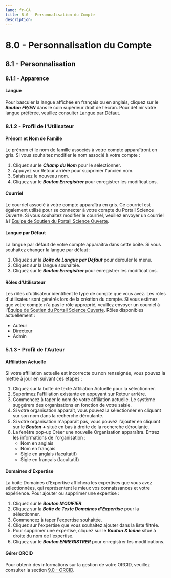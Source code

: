```yaml
---
lang: fr-CA
title: 8.0 - Personnalisation du Compte
description:
---
```

# 8.0 - Personnalisation du Compte

## 8.1 - Personnalisation

### 8.1.1 - Apparence

#### Langue

Pour basculer la langue affichée en français ou en anglais, cliquez sur le ***Bouton FR/EN*** dans le coin supérieur droit de l'écran. Pour définir votre langue préférée, veuillez consulter [Langue par Défaut](#langue-par-defaut).

### 8.1.2 - Profil de l'Utilisateur

#### Prénom et Nom de Famille

Le prénom et le nom de famille associés à votre compte apparaîtront en gris. Si vous souhaitez modifier le nom associé à votre compte :
1. Cliquez sur le ***Champ du Nom*** pour le sélectionner.
2. Appuyez sur Retour arrière pour supprimer l'ancien nom.
3. Saisissez le nouveau nom.
4. Cliquez sur le ***Bouton Enregistrer*** pour enregistrer les modifications.

#### Courriel

Le courriel associé à votre compte apparaîtra en gris. Ce courriel est également utilisé pour se connecter à votre compte du Portail Science Ouverte. Si vous souhaitez modifier le courriel, veuillez envoyer un courriel à l'[Équipe de Soutien du Portail Science Ouverte](mailto:DFO.OpenScience-ScienceOuverte.MPO@dfo-mpo.gc.ca).

#### Langue par Défaut

La langue par défaut de votre compte apparaîtra dans cette boîte. Si vous souhaitez changer la langue par défaut :
1. Cliquez sur la ***Boîte de Langue par Défaut*** pour dérouler le menu.
2. Cliquez sur la langue souhaitée.
3. Cliquez sur le ***Bouton Enregistrer*** pour enregistrer les modifications.

#### Rôles d'Utilisateur

Les rôles d'utilisateur identifient le type de compte que vous avez. Les rôles d'utilisateur sont générés lors de la création du compte. Si vous estimez que votre compte n'a pas le rôle approprié, veuillez envoyer un courriel à l'[Équipe de Soutien du Portail Science Ouverte](mailto:DFO.OpenScience-ScienceOuverte.MPO@dfo-mpo.gc.ca).
Rôles disponibles actuellement :
- Auteur
- Directeur
- Admin

### 5.1.3 - Profil de l'Auteur

#### Affiliation Actuelle

Si votre affiliation actuelle est incorrecte ou non renseignée, vous pouvez la mettre à jour en suivant ces étapes :
1. Cliquez sur la boîte de texte Affiliation Actuelle pour la sélectionner.
2. Supprimez l'affiliation existante en appuyant sur Retour arrière.
3. Commencez à taper le nom de votre affiliation actuelle. Le système suggérera des organisations en fonction de votre saisie.
4. Si votre organisation apparaît, vous pouvez la sélectionner en cliquant sur son nom dans la recherche déroulante.
5. Si votre organisation n'apparaît pas, vous pouvez l'ajouter en cliquant sur le ***Bouton +*** situé en bas à droite de la recherche déroulante.
6. La fenêtre pop-up Créer une nouvelle Organisation apparaîtra. Entrez les informations de l'organisation :
    - Nom en anglais
    - Nom en français
    - Sigle en anglais (facultatif)
    - Sigle en français (facultatif)

#### Domaines d'Expertise

La boîte Domaines d'Expertise affichera les expertises que vous avez sélectionnées, qui représentent le mieux vos connaissances et votre expérience. Pour ajouter ou supprimer une expertise :
1. Cliquez sur le ***Bouton MODIFIER***.
2. Cliquez sur la ***Boîte de Texte Domaines d'Expertise*** pour la sélectionner.
3. Commencez à taper l'expertise souhaitée.
4. Cliquez sur l'expertise que vous souhaitez ajouter dans la liste filtrée.
5. Pour supprimer une expertise, cliquez sur le ***Bouton X Icône*** situé à droite du nom de l'expertise.
6. Cliquez sur le ***Bouton ENREGISTRER*** pour enregistrer les modifications.

#### Gérer ORCID

Pour obtenir des informations sur la gestion de votre ORCID, veuillez consulter la section [9.0 - ORCID](/fr/guide/orcid).